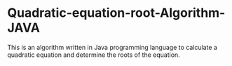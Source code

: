 # Quadratic-equation-root-Algorithm-JAVA
This is an algorithm written in Java programming language to calculate a quadratic equation and determine the roots of the equation.
